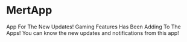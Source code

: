 # MertApp
App For The New Updates!
Gaming Features Has Been Adding To The Apps!
You can know the new updates and notifications from this app!
